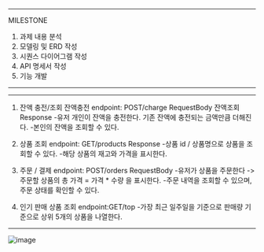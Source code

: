 


************
MILESTONE
1. 과제 내용 분석
2. 모델링 및 ERD 작성
3. 시퀀스 다이어그램 작성
4. API 명세서 작성
5. 기능 개발
************


************
1. 잔액 충전/조회
잔액충전
endpoint: POST/charge
RequestBody
잔액조회
Response
-유저 개인이 잔액을 충전한다. 기존 잔액에 충전되는 금액만큼 더해진다.
-본인의 잔액을 조회할 수 있다.

2. 상품 조회
endpoint: GET/products
Response
-상품 id / 상품명으로 상품을 조회할 수 있다.
-해당 상품의 재고와 가격을 표시한다.

3. 주문 / 결제
endpoint: POST/orders
RequestBody
-유저가 상품을 주문한다 -> 주문할 상품의 총 가격 = 가격 * 수량 을 표시한다.
-주문 내역을 조회할 수 있으며, 주문 상태를 확인할 수 있다.

4. 인기 판매 상품 조회
endpoint:GET/top
-가장 최근 일주일을 기준으로 판매량 기준으로 상위 5개의 상품을 나열한다.
************

![image](https://github.com/JunilMin/hanghae99_2-/assets/86759172/82106898-1c95-40c6-b81c-e4cae06bc46e)










